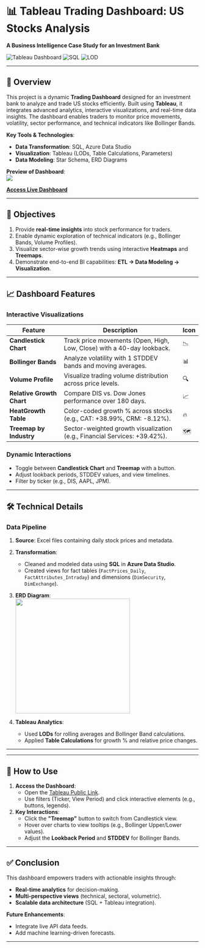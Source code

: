 # 📊 Tableau Trading Dashboard: US Stocks Analysis  
**A Business Intelligence Case Study for an Investment Bank**  

![Tableau Dashboard](https://img.shields.io/badge/Tableau-Public-<COLOR>.svg?logo=tableau) 
![SQL](https://img.shields.io/badge/SQL-Transformed_Data-blue) 
![LOD](https://img.shields.io/badge/Tableau-LOD_Calculations-orange)  

---

## 🌟 **Overview**  
This project is a dynamic **Trading Dashboard** designed for an investment bank to analyze and trade US stocks efficiently. Built using **Tableau**, it integrates advanced analytics, interactive visualizations, and real-time data insights. The dashboard enables traders to monitor price movements, volatility, sector performance, and technical indicators like Bollinger Bands.  

**Key Tools & Technologies**:  
- **Data Transformation**: SQL, Azure Data Studio  
- **Visualization**: Tableau (LODs, Table Calculations, Parameters)  
- **Data Modeling**: Star Schema, ERD Diagrams  

**Preview of Dashboard**: <br>
<img src="https://github.com/user-attachments/assets/4f6bdb3a-46b9-465b-89dc-a10eba234db4" > <br>
<!-- <img src="https://github.com/user-attachments/assets/c5bcc863-e4f0-4067-acc5-d1257371083f" > -->

**[Access Live Dashboard](https://public.tableau.com/views/TradingDashboard_17406427752560/TradingDashboard?:language=en-US&:sid=&:redirect=auth&:display_count=n&:origin=viz_share_link)**  

---

## 🎯 **Objectives**  
1. Provide **real-time insights** into stock performance for traders.  
2. Enable dynamic exploration of technical indicators (e.g., Bollinger Bands, Volume Profiles).  
3. Visualize sector-wise growth trends using interactive **Heatmaps** and **Treemaps**.  
4. Demonstrate end-to-end BI capabilities: **ETL → Data Modeling → Visualization**.  

---

## 📈 **Dashboard Features**  

### **Interactive Visualizations**  
| Feature | Description | Icon |  
|---------|-------------|------|  
| **Candlestick Chart** | Track price movements (Open, High, Low, Close) with a 40-day lookback. | 📉 |  
| **Bollinger Bands** | Analyze volatility with 1 STDDEV bands and moving averages. | 📊 |  
| **Volume Profile** | Visualize trading volume distribution across price levels. | 🔍 |  
| **Relative Growth Chart** | Compare DIS vs. Dow Jones performance over 180 days. | 📈 |  
| **HeatGrowth Table** | Color-coded growth % across stocks (e.g., CAT: +38.99%, CRM: -8.12%). | 🔥 |  
| **Treemap by Industry** | Sector-weighted growth visualization (e.g., Financial Services: +39.42%). | 🗺️ |  

### **Dynamic Interactions**  
- Toggle between **Candlestick Chart** and **Treemap** with a button.  
- Adjust lookback periods, STDDEV values, and view timelines.  
- Filter by ticker (e.g., DIS, AAPL, JPM).  

---

## 🛠️ **Technical Details**  

### **Data Pipeline**  
1. **Source**: Excel files containing daily stock prices and metadata.  
2. **Transformation**:  
   - Cleaned and modeled data using **SQL** in **Azure Data Studio**.  
   - Created views for fact tables (`FactPrices_Daily`, `FactAttributes_Intraday`) and dimensions (`DimSecurity`, `DimExchange`).  
3. **ERD Diagram**:  
   <img src="https://github.com/user-attachments/assets/5889d35d-52bc-4559-95c9-0d81ad6e5def" width = "300">

4. **Tableau Analytics**:  
   - Used **LODs** for rolling averages and Bollinger Band calculations.  
   - Applied **Table Calculations** for growth % and relative price changes.  

---

<!-- ## 📸 **Screenshots**  

| Visualization | Preview |  
|---------------|---------|  
| **Candlestick + Bollinger Bands** | ![BollingerBands](BollingerBands.png) |  
| **Treemap by Industry** | ![TreeMap](TreeMap.png) |  
| **HeatGrowth Table** | ![HeatGrowth](HeatGrowth.png) |  -->

---

## 🚀 **How to Use**  
1. **Access the Dashboard**:  
   - Open the [Tableau Public Link](https://public.tableau.com/views/TradingDashboard_17406427752560/TradingDashboard?:language=en-US&:sid=&:redirect=auth&:display_count=n&:origin=viz_share_link).  
   - Use filters (Ticker, View Period) and click interactive elements (e.g., buttons, legends).  
2. **Key Interactions**:  
   - Click the **"Treemap"** button to switch from Candlestick view.  
   - Hover over charts to view tooltips (e.g., Bollinger Upper/Lower values).  
   - Adjust the **Lookback Period** and **STDDEV** for Bollinger Bands.  

---

## ✅ **Conclusion**  
This dashboard empowers traders with actionable insights through:  
- **Real-time analytics** for decision-making.  
- **Multi-perspective views** (technical, sectoral, volumetric).  
- **Scalable data architecture** (SQL + Tableau integration).  

**Future Enhancements**:  
- Integrate live API data feeds.  
- Add machine learning-driven forecasts.  

---

